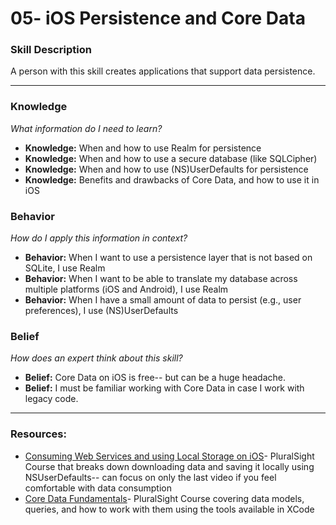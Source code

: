 # 05- iOS Persistence and Core Data

### Skill Description
A person with this skill creates applications that support data persistence. 

---

### Knowledge 
*What information do I need to learn?*
- **Knowledge:** When and how to use Realm for persistence 
- **Knowledge:** When and how to use a secure database (like SQLCipher)
- **Knowledge:** When and how to use (NS)UserDefaults for persistence
- **Knowledge:** Benefits and drawbacks of Core Data, and how to use it in iOS

### Behavior 
*How do I apply this information in context?*
- **Behavior:** When I want to use a persistence layer that is not based on SQLite, I use Realm
- **Behavior:** When I want to be able to translate my database across multiple platforms (iOS and Android), I use Realm
- **Behavior:** When I have a small amount of data to persist (e.g., user preferences), I use (NS)UserDefaults

### Belief 
*How does an expert think about this skill?*
- **Belief:** Core Data on iOS is free-- but can be a huge headache. 
- **Belief:** I must be familiar working with Core Data in case I work with legacy code.

----

### Resources: 
- [Consuming Web Services and using Local Storage on iOS](https://www.pluralsight.com/courses/ios-data-fundamentals)- PluralSight Course that breaks down downloading data and saving it locally using NSUserDefaults-- can focus on only the last video if you feel comfortable with data consumption
- [Core Data Fundamentals](https://www.pluralsight.com/courses/core-data-fundamentals)- PluralSight Course covering data models, queries, and how to work with them using the tools available in XCode
